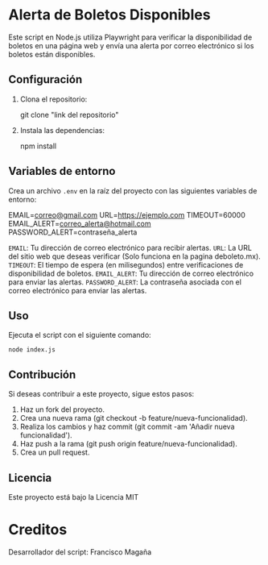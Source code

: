 # Alerta de Boletos Disponibles

Este script en Node.js utiliza Playwright para verificar la disponibilidad de boletos en una página web y envía una alerta por correo electrónico si los boletos están disponibles.

## Configuración

1. Clona el repositorio:

   git clone "link del repositorio"

2. Instala las dependencias:

   npm install

## Variables de entorno

Crea un archivo `.env` en la raíz del proyecto con las siguientes variables de entorno:

EMAIL=correo@gmail.com
URL=https://ejemplo.com
TIMEOUT=60000
EMAIL_ALERT=correo_alerta@hotmail.com
PASSWORD_ALERT=contraseña_alerta

`EMAIL`: Tu dirección de correo electrónico para recibir alertas.
`URL`: La URL del sitio web que deseas verificar (Solo funciona en la pagina deboleto.mx).
`TIMEOUT`: El tiempo de espera (en milisegundos) entre verificaciones de disponibilidad de boletos.
`EMAIL_ALERT`: Tu dirección de correo electrónico para enviar las alertas.
`PASSWORD_ALERT`: La contraseña asociada con el correo electrónico para enviar las alertas.

## Uso

Ejecuta el script con el siguiente comando:

    node index.js

## Contribución

Si deseas contribuir a este proyecto, sigue estos pasos:

1. Haz un fork del proyecto.
2. Crea una nueva rama (git checkout -b feature/nueva-funcionalidad).
3. Realiza los cambios y haz commit (git commit -am 'Añadir nueva funcionalidad').
4. Haz push a la rama (git push origin feature/nueva-funcionalidad).
5. Crea un pull request.

## Licencia

Este proyecto está bajo la Licencia MIT

# Creditos

Desarrollador del script: Francisco Magaña
